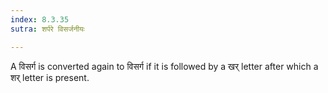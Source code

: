 ```yaml
---
index: 8.3.35
sutra: शर्परे विसर्जनीयः

---
```

A विसर्ग is converted again to विसर्ग if it is followed by a  खर् letter after which a  शर् letter is present. 